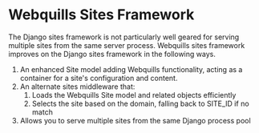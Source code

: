 # Webquills Sites Framework

The Django sites framework is not particularly well geared for serving multiple
sites from the same server process. Webquills sites framework improves on the
Django sites framework in the following ways.

1. An enhanced Site model adding Webquills functionality, acting as a container for a site's configuration and content.
2. An alternate sites middleware that:
   1. Loads the Webquills Site model and related objects efficiently
   2. Selects the site based on the domain, falling back to SITE_ID if no match
3. Allows you to serve multiple sites from the same Django process pool
